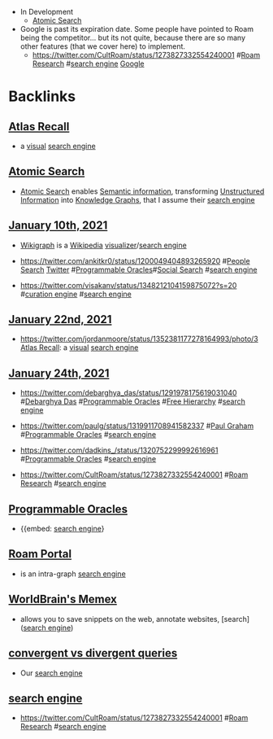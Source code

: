 - In Development
    - [Atomic Search](<Atomic Search.md>)
- Google is past its expiration date. Some people have pointed to Roam being the competitor... but its not quite, because there are so many other features (that we cover here) to implement.
    - https://twitter.com/CultRoam/status/1273827332554240001 #[Roam Research](<Roam Research.md>) #[search engine](<search engine.md>) [Google](<Google.md>)

# Backlinks
## [Atlas Recall](<Atlas Recall.md>)
- a [visual]([visualizer](<visualizer.md>)) [search engine](<search engine.md>)

## [Atomic Search](<Atomic Search.md>)
- [Atomic Search](<Atomic Search.md>) enables [Semantic information](<Semantic information.md>), transforming [Unstructured Information](<Unstructured Information.md>) into [Knowledge Graphs](<Knowledge Graphs.md>), that I assume their [search engine](<search engine.md>)

## [January 10th, 2021](<January 10th, 2021.md>)
- [Wikigraph](<Wikigraph.md>) is a [Wikipedia](<Wikipedia.md>) [visualizer](<visualizer.md>)/[search engine](<search engine.md>)

- https://twitter.com/ankitkr0/status/1200049404893265920 #[People Search](<People Search.md>) [Twitter](<Twitter.md>) #[Programmable Oracles](<Programmable Oracles.md>)#[Social Search](<Social Search.md>) #[search engine](<search engine.md>)

- https://twitter.com/visakanv/status/1348212104159875072?s=20 #[curation engine](<curation engine.md>) #[search engine](<search engine.md>)

## [January 22nd, 2021](<January 22nd, 2021.md>)
- https://twitter.com/jordanmoore/status/1352381177278164993/photo/3 [Atlas Recall](<Atlas Recall.md>): a [visual]([visualizer](<visualizer.md>)) [search engine](<search engine.md>)

## [January 24th, 2021](<January 24th, 2021.md>)
- https://twitter.com/debarghya_das/status/1291978175619031040 #[Debarghya Das](<Debarghya Das.md>) #[Programmable Oracles](<Programmable Oracles.md>) #[Free Hierarchy](<Free Hierarchy.md>) #[search engine](<search engine.md>)

- https://twitter.com/paulg/status/1319911708941582337 #[Paul Graham](<Paul Graham.md>) #[Programmable Oracles](<Programmable Oracles.md>) #[search engine](<search engine.md>)

- https://twitter.com/dadkins_/status/1320752299992616961 #[Programmable Oracles](<Programmable Oracles.md>) #[search engine](<search engine.md>)

- https://twitter.com/CultRoam/status/1273827332554240001 #[Roam Research](<Roam Research.md>) #[search engine](<search engine.md>)

## [Programmable Oracles](<Programmable Oracles.md>)
- {{embed: [search engine](<search engine.md>)}

## [Roam Portal](<Roam Portal.md>)
- is an intra-graph [search engine](<search engine.md>)

## [WorldBrain's Memex](<WorldBrain's Memex.md>)
- allows you to save snippets on the web, annotate websites, [search]([search engine](<search engine.md>))

## [convergent vs divergent queries](<convergent vs divergent queries.md>)
- Our [search engine](<search engine.md>)

## [search engine](<search engine.md>)
- https://twitter.com/CultRoam/status/1273827332554240001 #[Roam Research](<Roam Research.md>) #[search engine](<search engine.md>)

